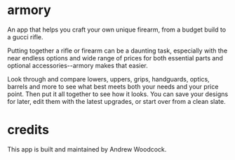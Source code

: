 # armory
An app that helps you craft your own unique firearm, from a budget build to a gucci rifle.

Putting together a rifle or firearm can be a daunting task, especially with the near endless options and wide range of prices for both essential parts and optional accessories--armory makes that easier. 

Look through and compare lowers, uppers, grips, handguards, optics, barrels and more to see what best meets both your needs and your price point. Then put it all together to see how it looks. You can save your designs for later, edit them with the latest upgrades, or start over from a clean slate.

# credits
This app is built and maintained by Andrew Woodcock. 
